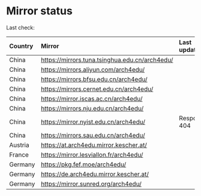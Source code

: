 <script src="./time.js"></script>
# Mirror status
Last check: <script type="text/javascript">localize(1706433412.4717102);</script>

|Country|Mirror|Last update|
|:------|:-----|:----------|
|China|https://mirrors.tuna.tsinghua.edu.cn/arch4edu/|<script type="text/javascript">localize(1706423440);</script>|
|China|https://mirrors.aliyun.com/arch4edu/|<script type="text/javascript">localize(1706423440);</script>|
|China|https://mirrors.bfsu.edu.cn/arch4edu/|<script type="text/javascript">localize(1706423440);</script>|
|China|https://mirrors.cernet.edu.cn/arch4edu/|<script type="text/javascript">localize(1706380178);</script>|
|China|https://mirror.iscas.ac.cn/arch4edu/|<script type="text/javascript">localize(1706380178);</script>|
|China|https://mirrors.nju.edu.cn/arch4edu/|<script type="text/javascript">localize(1706380178);</script>|
|China|https://mirror.nyist.edu.cn/arch4edu/|Response 404|
|China|https://mirrors.sau.edu.cn/arch4edu/|<script type="text/javascript">localize(1706423440);</script>|
|Austria|https://at.arch4edu.mirror.kescher.at/|<script type="text/javascript">localize(1706423440);</script>|
|France|https://mirror.lesviallon.fr/arch4edu/|<script type="text/javascript">localize(1706380178);</script>|
|Germany|https://pkg.fef.moe/arch4edu/|<script type="text/javascript">localize(1706423440);</script>|
|Germany|https://de.arch4edu.mirror.kescher.at/|<script type="text/javascript">localize(1706423440);</script>|
|Germany|https://mirror.sunred.org/arch4edu/|<script type="text/javascript">localize(1706423440);</script>|

<script src="./tablefilter/tablefilter.js"></script>
<script src="./table.js"></script>